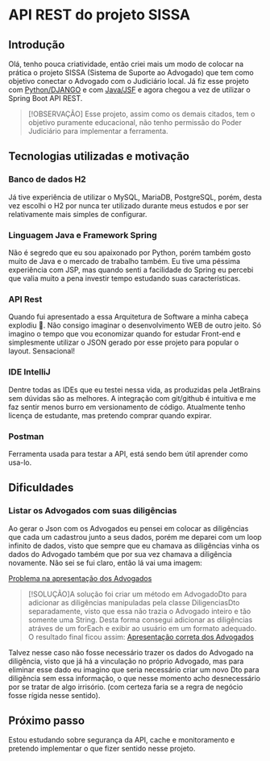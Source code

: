 # API REST do projeto SISSA

## Introdução

Olá, tenho pouca criatividade, então criei mais um modo de colocar na prática o projeto SISSA (Sistema de Suporte ao Advogado) que tem como objetivo conectar o Advogado com o Judiciário local. Já fiz esse projeto com <a href="https://github.com/victorramide/sissa">Python/DJANGO</a> e com <a href="https://github.com/victorramide/SISSAJSF">Java/JSF</a> e agora chegou a vez de utilizar o Spring Boot API REST.

>[!OBSERVAÇÃO]
>Esse projeto, assim como os demais citados, tem o objetivo puramente educacional, não tenho permissão do Poder Judiciário para implementar a ferramenta.

## Tecnologias utilizadas e motivação

### Banco de dados H2
Já tive experiência de utilizar o MySQL, MariaDB, PostgreSQL, porém, desta vez escolhi o H2 por nunca ter utilizado durante meus estudos e por ser relativamente mais simples de configurar.

### Linguagem Java e Framework Spring
Não é segredo que eu sou apaixonado por Python, porém também gosto muito de Java e o mercado de trabalho também. Eu tive uma péssima experiência com JSP, mas quando senti a facilidade do Spring eu percebi que valia muito a pena investir tempo estudando suas características.

### API Rest
Quando fui apresentado a essa Arquitetura de Software a minha cabeça explodiu 🤯. Não consigo imaginar o desenvolvimento WEB de outro jeito. Só imagino o tempo que vou economizar quando for estudar Front-end e simplesmente utilizar o JSON gerado por esse projeto para popular o layout. Sensacional!

### IDE IntelliJ
Dentre todas as IDEs que eu testei nessa vida, as produzidas pela JetBrains sem dúvidas são as melhores. A integração com git/github é intuitiva e me faz sentir menos burro em versionamento de código. Atualmente tenho licença de estudante, mas pretendo comprar quando expirar.

### Postman
Ferramenta usada para testar a API, está sendo bem útil aprender como usa-lo.

## Dificuldades

### Listar os Advogados com suas diligências
Ao gerar o Json com os Advogados eu pensei em colocar as diligências que cada um cadastrou junto a seus dados, porém me deparei com um loop infinito de dados, visto que sempre que eu chamava as diligências vinha os dados do Advogado também que por sua vez chamava a diligência novamente. Não sei se fui claro, então lá vai uma imagem:

[Problema na apresentação dos Advogados](docs/001.png)

>[!SOLUÇÃO]A solução foi criar um método em AdvogadoDto para adicionar as diligências manipuladas pela classe DiligenciasDto separadamente, visto que essa não trazia o Advogado inteiro e tão somente uma String. Desta forma consegui adicionar as diligências atráves de um forEach e exibir ao usuário em um formato adequado. O resultado final ficou assim: [Apresentação correta dos Advogados](docs/002.png)

Talvez nesse caso não fosse necessário trazer os dados do Advogado na diligência, visto que já há a vinculação no próprio Advogado, mas para eliminar esse dado eu imagino que seria necessário criar um novo Dto para diligência sem essa informação, o que nesse momento acho desnecessário por se tratar de algo irrisório. (com certeza faria se a regra de negócio fosse rígida nesse sentido).

## Próximo passo
Estou estudando sobre segurança da API, cache e monitoramento e pretendo implementar o que fizer sentido nesse projeto.



